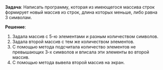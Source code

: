 **Задача**: Написать программу, которая из имеющегося массива 
 строк формирует новый массив из строк, длина которых меньше, либо равна 3 символам.

**Решение**: 
1. Задала массив с 5-ю элементами и разным количеством символов.
2. Задала второй массив с тем же количеством элементов.
3. С помощью метода подсчитала количество элементов не превышающих 3-х символов и вписала эти элементы во второй массив.
4. С помощью метода вывела второй массив на экран. 